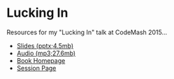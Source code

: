 # Lucking In

Resources for my "Lucking In" talk at CodeMash 2015...

- [Slides (pptx;4.5mb)](http://www.ericlawrence.com/dl/CodeMash2015-ericlaw-Lucking-In.pptx)
- [Audio (mp3;27.6mb)](http://www.ericlawrence.com/dl/CodeMash2015-LuckingIn-64kbps.mp3)
- [Book Homepage](http://bluebadgebook.com)
- [Session Page](http://www.codemash.org/session/lucking-in-growing-fiddler-from-a-side-project-to-my-full-time-job/)

